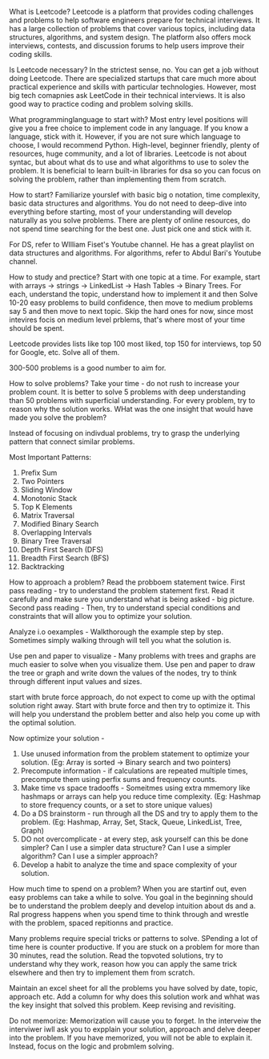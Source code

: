 What is Leetcode?
Leetcode is a platform that provides coding challenges and problems to help software engineers prepare for technical interviews. It has a large collection of problems that cover various topics, including data structures, algorithms, and system design. The platform also offers mock interviews, contests, and discussion forums to help users improve their coding skills.

Is Leetcode necessary?
In the strictest sense, no. You can get a job without doing Leetcode. There are specialized startups that care much more about practical experience and skills with particular technologies. However, most big tech comapnies ask LeetCode in their technical interviews. It is also good way to practice coding and problem solving skills.

What programminglanguage to start with?
Most entry level positions will give you a free choice to implement code in any language. If you know a language, stick with it. However, if you are not sure which language to choose, I would recommend Python. High-level, beginner friendly, plenty of resources, huge community, and a lot of libraries. Leetcode is not about syntac, but about what ds to use and what algorithms to use to solev the problem. It is beneficial to learn built-in libraries for dsa so you can focus on solving the problem, rather than implementing them from scratch.

How to start?
Familiarize yourslef with basic big o notation, time complexity, basic data structures and algorithms. You do not need to deep-dive into everything before starting, most of your understanding will develop naturally as you solve problems. There are plenty of online resources, do not spend time searching for the best one. Just pick one and stick with it.

For DS, refer to WIlliam Fiset's Youtube channel. He has a great playlist on data structures and algorithms. For algorithms, refer to Abdul Bari's Youtube channel.



How to study and prectice?
Start with one topic at a time. For example, start with arrays -> strings -> LinkedList -> Hash Tables -> Binary Trees. 
For each, understand the topic, understand how to implement it and then Solve 10-20 easy problems to build confidence, then move to medium problems say 5 and then move to next topic. Skip the hard ones for now, since most intevires focis on medium level prblems, that's where most of your time should be spent.

Leetcode provides lists like top 100 most liked, top 150 for interviews, top 50 for Google, etc. Solve all of them.

300-500 problems is a good number to aim for. 


How to solve problems?
Take your time - do not rush to increase your problem count. It is better to solve 5 problems with deep understanding than 50 problems with superficial understanding.
For every problem, try to reason why the solution works. WHat was the one insight that would have made you solve the problem?

Instead of focusing on indivdual problems, try to grasp the underlying pattern that connect similar problems.

Most Important Patterns:
1. Prefix Sum
2. Two Pointers
3. Sliding Window
4. Monotonic Stack
5. Top K Elements
6. Matrix Traversal
7. Modified Binary Search
8. Overlapping Intervals
9. Binary Tree Traversal
10. Depth First Search (DFS)
11. Breadth First Search (BFS)
12. Backtracking


How to approach a problem?
Read the probboem statement twice.
First pass reading - try to understand the problem statement first. Read it carefully and make sure you understand what is being asked - big picture.
Second pass reading - Then, try to understand special conditions and constraints that will allow you to optimize your solution.

Analyze i.o oexamples - Walkthorough the example step by step. Sometimes simply walking through will tell you what the solution is.



Use pen and paper to visualize - Many problems with trees and graphs are much easier to solve when you visualize them. Use pen and paper to draw the tree or graph and write down the values of the nodes, try to think through different input values and sizes.

start with brute force approach, do not expect to come up with the optimal solution right away. Start with brute force and then try to optimize it. This will help you understand the problem better and also help you come up with the optimal solution.

Now optimize your solution - 
1. Use unused information from the problem statement to optimize your solution. (Eg: Array is sorted -> Binary search and two pointers)
2. Precompute information - if calculations are repeated multiple times, precompute them using perfix sums and frequency counts.
3. Make time vs space tradooffs - Someitmes using extra mmemory like hashmaps or arrays can help you reduce time complexity. (Eg: Hashmap to store frequency counts, or a set to store unique values)
4. Do a DS brainstorm - run through all the DS and try to apply them to the problem. (Eg: Hashmap, Array, Set, Stack, Queue, LinkedList, Tree, Graph)
5. DO not overcomplicate - at every step, ask yourself can this be done simpler? Can I use a simpler data structure? Can I use a simpler algorithm? Can I use a simpler approach? 
6. Develop a habit to analyze the time and space complexity of your solution.

How much time to spend on a problem?
When you are startinf out, even easy problems can take a while to solve. You goal in the beginning should be to understand the problem deeply and develop intuition about ds and a. Ral progress happens when you spend time to think through and wrestle with the problem, spaced repitionns and practice.

Many problems require special tricks or patterns to solve. SPending a lot of time here is counter productive. If you are stuck on a problem for more than 30 minutes, read the solution. Read the topvoted solutions, try to understand why they work, reason how you can apply the same trick elsewhere and then try to implement them from scratch.

Maintain an excel sheet for all the problems you have solved by date, topic, approach etc. Add a column for why does this solution work and whhat was the key insight that solved this problem. Keep revising and revisiting.


Do not memorize:
Memorization will cause you to forget. In the interveiw the interviwer iwll ask you to expplain your solution, approach and delve deeper into the problem. If you have memorized, you will not be able to explain it. Instead, focus on the logic and probmlem solving.



